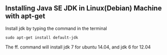 ## Installing Java SE JDK in Linux(Debian) Machine with apt-get

Install jdk by typing the command in the terminal

`sudo apt-get install default-jdk`

The ff. command will install jdk 7 for ubuntu 14.04, and jdk 6 for 12.04

